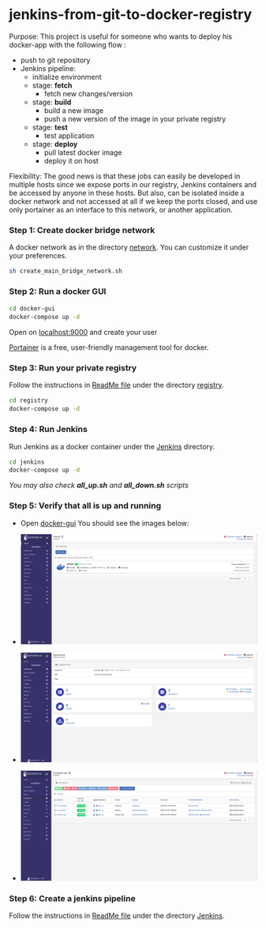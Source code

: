 # jenkins-from-git-to-docker-registry
Purpose: This project is useful for someone who wants to deploy his docker-app with the following flow :
- push to git repository
- Jenkins pipeline:
  - initialize environment
  - stage: __fetch__
    - fetch new changes/version
  - stage: __build__  
    - build a new image
    - push a new version of the image in your private registry
  - stage: __test__
    - test application
  - stage: __deploy__
    - pull latest docker image
    - deploy it on host

Flexibility: The good news is that these jobs can easily be developed in multiple hosts since we expose ports in our registry, Jenkins containers and be accessed by anyone in these hosts. But also, can be isolated inside a docker network and not accessed at all if we keep the ports closed, and use only portainer as an interface to this network, or another application.
### Step 1: Create docker bridge network
A docker network as in the directory [network](network). You can customize it under your preferences.
```bash
sh create_main_bridge_network.sh
```
### Step 2: Run a docker GUI
```bash
cd docker-gui
docker-compose up -d
```
Open on [localhost:9000](localhost:9000) and create your user

[Portainer](https://www.portainer.io/) is a free, user-friendly management tool for docker.
### Step 3: Run your private registry
Follow the instructions in [ReadMe file](registry/Readme.md) under the directory [registry](registry).
```bash
cd registry
docker-compose up -d
```
### Step 4: Run Jenkins
Run Jenkins as a docker container under the [Jenkins](jenkins) directory.
```bash
cd jenkins
docker-compose up -d
```
_You may also check **all_up.sh** and **all_down.sh** scripts_
### Step 5: Verify that all is up and running
- Open [docker-gui](localhost:9000)
You should see the images below:
- ![Home](img/home.png "Home")

- ![Dashboard](img/dashboard.png "Dashboard")

- ![Containers](img/containers.png "Containers")
### Step 6: Create a jenkins pipeline
Follow the instructions in [ReadMe file](Jenkins/Readme.md) under the directory [Jenkins](Jenkins).
